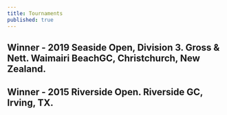 ```yaml
---
title: Tournaments
published: true
---
```


## Winner - 2019 Seaside Open, Division 3. Gross & Nett. Waimairi BeachGC, Christchurch, New Zealand.

## Winner - 2015 Riverside Open. Riverside GC, Irving, TX.